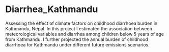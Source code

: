 # Diarrhea_Kathmandu
Assessing the effect of climate factors on childhood diarrhoea burden in Kathmandu, Nepal. In this project I estimated the association between meteorological variables and diarrhea among children below 5 years of age from Kathmandu. I further projected the annual burden of childhood diarrhoea for Kathmandu under different future emissions scenarios.
